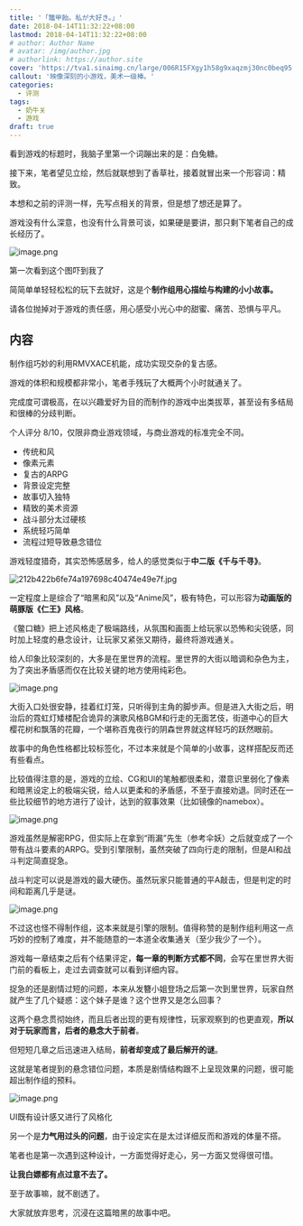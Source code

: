 ```yaml
---
title: '「鼈甲飴。私が大好き。」'
date: 2018-04-14T11:32:22+08:00
lastmod: 2018-04-14T11:32:22+08:00
# author: Author Name
# avatar: /img/author.jpg
# authorlink: https://author.site
cover: 'https://tva1.sinaimg.cn/large/006R15FXgy1h58g9xaqzmj30nc0beq95.jpg'
callout: '映像深刻的小游戏，美术一级棒。'
categories:
  - 评测
tags:
  - 奶牛关
  - 游戏
draft: true
---
```


看到游戏的标题时，我脑子里第一个词蹦出来的是：白兔糖。

<!--more-->

接下来，笔者望见立绘，然后就联想到了香草社，接着就冒出来一个形容词：精致。

本想和之前的评测一样，先写点相关的背景，但是想了想还是算了。

游戏没有什么深意，也没有什么背景可谈，如果硬是要讲，那只剩下笔者自己的成长经历了。

![image.png](https://tva1.sinaimg.cn/large/006R15FXgy1h58garrtmjj30fa0ccjwg.jpg)

第一次看到这个图吓到我了

简简单单轻轻松松的玩下去就好，这是个**制作组用心描绘与构建的小小故事。**

请各位抛掉对于游戏的责任感，用心感受小光心中的甜蜜、痛苦、恐惧与平凡。

## 内容

制作组巧妙的利用RMVXACE机能，成功实现交杂的复古感。

游戏的体积和规模都非常小，笔者手残玩了大概两个小时就通关了。

完成度可谓极高，在以兴趣爱好为目的而制作的游戏中出类拔萃，甚至设有多结局和很棒的分歧判断。

个人评分 8/10，仅限非商业游戏领域，与商业游戏的标准完全不同。

* 传统和风
* 像素元素
* 复古的ARPG
* 背景设定完整
* 故事切入独特
* 精致的美术资源
* 战斗部分太过硬核
* 系统轻巧简单
* 流程过短导致悬念错位

游戏轻度猎奇，其实恐怖感居多，给人的感觉类似于**中二版《千与千寻》**。

![212b422b6fe74a197698c40474e49e7f.jpg](https://pic1.cdncl.net/user/Shinonomeshizuka/common_pic/212b422b6fe74a197698c40474e49e7f.jpg)

一定程度上是综合了“暗黑和风”以及“Anime风”，极有特色，可以形容为**动画版的萌豚版《仁王》风格**。

《鳖口糖》把上述风格走了极端路线，从氛围和画面上给玩家以恐怖和尖锐感，同时加上轻度的悬念设计，让玩家又紧张又期待，最终将游戏通关。

给人印象比较深刻的，大多是在里世界的流程。里世界的大街以暗调和杂色为主，为了突出矛盾感而仅在比较关键的地方使用纯彩色。

![image.png](https://tva1.sinaimg.cn/large/006R15FXgy1h58gbgualwj30fa0ccdlh.jpg)

大街入口处很安静，挂着红灯笼，只听得到主角的脚步声。但是进入大街之后，明治后的霓虹灯矮楼配合诡异的演歌风格BGM和行走的无面艺伎，街道中心的巨大樱花树和飘落的花瓣，一个堪称百鬼夜行的阴森世界就这样轻巧的跃然眼前。

故事中的角色性格都比较标签化，不过本来就是个简单的小故事，这样搭配反而还有些看点。

比较值得注意的是，游戏的立绘、CG和UI的笔触都很柔和，潜意识里弱化了像素和暗黑设定上的极端尖锐，给人以更柔和的矛盾感，不至于直接劝退。同时还在一些比较细节的地方进行了设计，达到的叙事效果（比如镜像的namebox）。

![image.png](https://tva1.sinaimg.cn/large/006R15FXgy1h58gbxy6yrj30fa0ccdlc.jpg)

游戏虽然是解密RPG，但实际上在拿到“雨漏”先生（参考伞妖）之后就变成了一个带有战斗要素的ARPG。受到引擎限制，虽然突破了四向行走的限制，但是AI和战斗判定简直捉急。

战斗判定可以说是游戏的最大硬伤。虽然玩家只能普通的平A敲击，但是判定的时间和距离几乎是谜。

![image.png](https://tva1.sinaimg.cn/large/006R15FXgy1h58gc9epkuj30fa0cc77j.jpg)

不过这也怪不得制作组，这本来就是引擎的限制。值得称赞的是制作组利用这一点巧妙的控制了难度，并不能随意的一本道全收集通关（至少我少了一个）。

游戏每一章结束之后有个结果评定，**每一章的判断方式都不同**，会写在里世界大街门前的看板上，走过去调查就可以看到详细内容。

捉急的还是剧情过短的问题，本来从发簪小姐登场之后第一次到里世界，玩家自然就产生了几个疑惑：这个妹子是谁？这个世界又是怎么回事？

这两个悬念贯彻始终，而且后者出现的更有规律性，玩家观察到的也更直观，**所以对于玩家而言，后者的悬念大于前者**。

但短短几章之后迅速进入结局，**前者却变成了最后解开的谜**。

这就是笔者提到的悬念错位问题，本质是剧情结构跟不上呈现效果的问题，很可能超出制作组的预料。

![image.png](https://tva1.sinaimg.cn/large/006R15FXgy1h58gcm9r6nj30fa0ccdkp.jpg)

UI既有设计感又进行了风格化

另一个是**力气用过头的问题**，由于设定实在是太过详细反而和游戏的体量不搭。

笔者也是第一次遇到这种设计，一方面觉得好走心，另一方面又觉得很可惜。

**让我白嫖都有点过意不去了。**

至于故事嘛，就不剧透了。

大家就放弃思考，沉浸在这篇暗黑的故事中吧。
